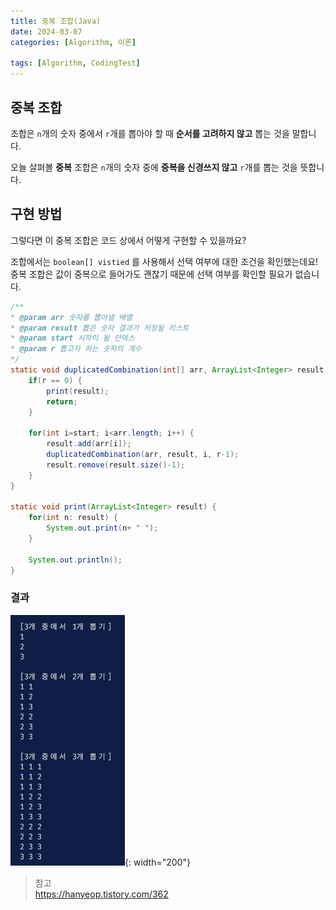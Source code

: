 ```yaml
---
title: 중복 조합(Java)
date: 2024-03-07
categories: [Algorithm, 이론]

tags: [Algorithm, CodingTest]
---
```


## 중복 조합
조합은 `n`개의 숫자 중에서 `r`개를 뽑아야 할 때 **순서를 고려하지 않고** 뽑는 것을 말합니다.

오늘 살펴볼 **중복** 조합은 `n`개의 숫자 중에 **중복을 신경쓰지 않고** `r`개를 뽑는 것을 뜻합니다. 

## 구현 방법
그렇다면 이 중복 조합은 코드 상에서 어떻게 구현할 수 있을까요?

조합에서는 `boolean[] vistied` 를 사용해서 선택 여부에 대한 조건을 확인했는데요! 중복 조합은 값이 중복으로 들어가도 괜찮기 때문에 선택 여부를 확인할 필요가 없습니다.

```java
/**
* @param arr 숫자를 뽑아낼 배열
* @param result 뽑은 숫자 결과가 저장될 리스트
* @param start 시작이 될 인덱스 
* @param r 뽑고자 하는 숫자의 개수
*/
static void duplicatedCombination(int[] arr, ArrayList<Integer> result, int start, int r) {
    if(r == 0) {
        print(result);
        return;
    }

    for(int i=start; i<arr.length; i++) {
        result.add(arr[i]);
        duplicatedCombination(arr, result, i, r-1);
        result.remove(result.size()-1);
    }
}

static void print(ArrayList<Integer> result) {
    for(int n: result) {
        System.out.print(n+ " ");
    }

    System.out.println();
}
```

### 결과

![1](/assets/img/posts/2024-03-07/result2.png){: width="200"}


> 참고 <br>
> https://hanyeop.tistory.com/362
